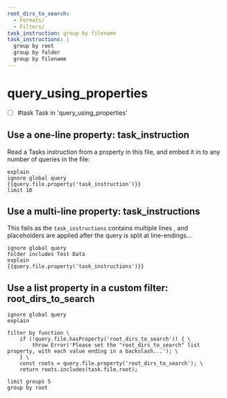 ```yaml
---
root_dirs_to_search:
  - Formats/
  - Filters/
task_instruction: group by filename
task_instructions: |
  group by root
  group by folder
  group by filename
---
```


# query_using_properties

- [ ] #task Task in 'query_using_properties'

## Use a one-line property: task_instruction

Read a Tasks instruction from a property in this file, and embed it in to any number of queries in the file:

```tasks
explain
ignore global query
{{query.file.property('task_instruction')}}
limit 10
```

## Use a multi-line property: task_instructions

This fails as the `task_instructions` contains multiple lines , and placeholders are applied after the query is split at line-endings...

```tasks
ignore global query
folder includes Test Data
explain
{{query.file.property('task_instructions')}}
```

## Use a list property in a custom filter: root_dirs_to_search

```tasks
ignore global query
explain

filter by function \
    if (!query.file.hasProperty('root_dirs_to_search')) { \
        throw Error('Please set the "root_dirs_to_search" list property, with each value ending in a backslash...'); \
    } \
    const roots = query.file.property('root_dirs_to_search'); \
    return roots.includes(task.file.root);

limit groups 5
group by root
```
